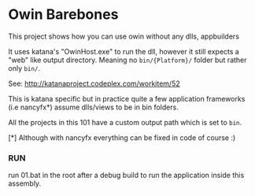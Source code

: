 ﻿# Owin Barebones

This project shows how you can use owin without any dlls, appbuilders

It uses katana's "OwinHost.exe" to run the dll, however it still expects a "web" like output directory. Meaning no `bin/{Platform}/` folder but rather only `bin/`.

See: http://katanaproject.codeplex.com/workitem/52

This is katana specific but in practice quite a few application frameworks (i.e nancyfx*) assume dlls/views to be in bin folders. 

All the projects in this 101 have a custom output path which is set to `bin`.

[*] Although with nancyfx everything can be fixed in code of course :)

### RUN

run 01.bat in the root after a debug build to run the application inside this assembly.